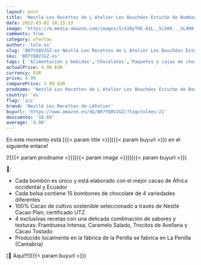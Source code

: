 ```yaml
---
layout: post
title: 'Nestlé Les Recettes de L Atelier Les Bouchées Estuche de Bombones Surtidos  186g'
date: 2022-03-02 18:15:13
image: 'https://m.media-amazon.com/images/I/41NyTHE-AIL._SL500_._SL400_.jpg'
comments: true
category: ofertas
author: 'tole.es'
slug: 'B07YQ8VJGZ-es Nestlé Les Recettes de L Atelier Les Bouchées Estuche de...'
sku: 'B07YQ8VJGZ-es'
tags: [ 'Alimentación y bebidas','Chocolates','Paquetes y cajas de chocolate','Snacks y dulces','bombones','nestlé les recettes de latelier', ]
actualPrice: 4.99 EUR
currency: EUR
price: 4.99
comparePrice: 5.99 EUR
prodname: 'Nestlé Les Recettes de L Atelier Les Bouchées Estuche de Bombones Surtidos  186g'
country: 'es'
flag: '🇪🇸'
brand: 'Nestlé Les Recettes de LAtelier'
buyurl: 'https://www.amazon.es/dp/B07YQ8VJGZ/?tag=tolees-21'
descuento: '16.69'
average: '4.99'
---
```


En este momento está [{{< param title >}}]({{< param buyurl >}}) en el siguiente enlace!

[![{{< param prodname >}}]({{< param image >}})]({{< param buyurl >}})

🔎:

- Cada bombón es único y está elaborado con el mejor cacao de África occidental y Ecuador
- Cada bolsa contiene 15 bombones de chocolate de 4 variedades diferentes
- 100% Cacao de cultivo sostenible seleccionado a través de Nestlé Cacao Plan; certificado UTZ
- 4 exclusivas recetas con una delicada combinación de sabores y texturas: Frambuesa Intensa, Caramelo Salado, Trocitos de Avellana y Cacao Tostado
- Producido localmente en la fábrica de la Penilla se fabrica en La Penilla (Cantabria)

[🛒 Aquí!!!]({{< param buyurl >}})

